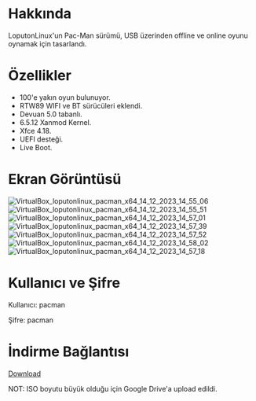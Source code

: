 # Hakkında
LoputonLinux'un Pac-Man sürümü, USB üzerinden offline ve online oyunu oynamak için tasarlandı.

# Özellikler
* 100'e yakın oyun bulunuyor.
* RTW89 WIFI ve BT sürücüleri eklendi.
* Devuan 5.0 tabanlı.
* 6.5.12 Xanmod Kernel.
* Xfce 4.18.
* UEFI desteği.
* Live Boot.

# Ekran Görüntüsü
![VirtualBox_loputonlinux_pacman_x64_14_12_2023_14_55_06](https://github.com/endor79/LoputonLinux_Pac-Man/assets/105305285/16b1d08c-8263-47c4-b28d-a83d342315ae)
![VirtualBox_loputonlinux_pacman_x64_14_12_2023_14_55_51](https://github.com/endor79/LoputonLinux_Pac-Man/assets/105305285/8fd576ef-c474-455c-9436-70b5c6161ba3)
![VirtualBox_loputonlinux_pacman_x64_14_12_2023_14_57_01](https://github.com/endor79/LoputonLinux_Pac-Man/assets/105305285/afecf0ec-7287-4300-b8d2-38bcb8e02c59)
![VirtualBox_loputonlinux_pacman_x64_14_12_2023_14_57_39](https://github.com/endor79/LoputonLinux_Pac-Man/assets/105305285/a5e1937c-a699-4d01-b607-7438146517c5)
![VirtualBox_loputonlinux_pacman_x64_14_12_2023_14_57_52](https://github.com/endor79/LoputonLinux_Pac-Man/assets/105305285/de86bf85-1ba1-4dbd-b2c4-a6ec53eca547)
![VirtualBox_loputonlinux_pacman_x64_14_12_2023_14_58_02](https://github.com/endor79/LoputonLinux_Pac-Man/assets/105305285/a3bd9c12-bd40-41f6-a7e7-d42c2cfbeea6)
![VirtualBox_loputonlinux_pacman_x64_14_12_2023_14_57_18](https://github.com/endor79/LoputonLinux_Pac-Man/assets/105305285/7ed36889-9ff1-4880-b556-10d64e84c9a2)

# Kullanıcı ve Şifre
Kullanıcı: pacman

Şifre: pacman

# İndirme Bağlantısı
[Download](https://drive.google.com/file/d/1pynvWaYGNS9NF_-GQ67cQDztR4GNAe_6/view)

NOT: ISO boyutu büyük olduğu için Google Drive'a upload edildi.

